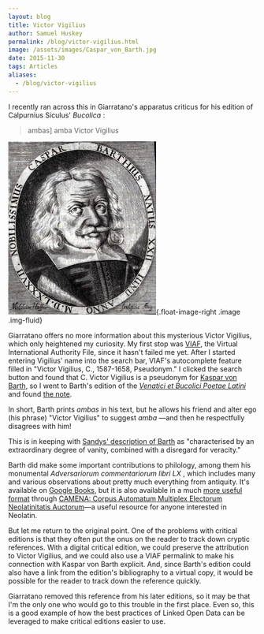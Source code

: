 ```yaml
---
layout: blog
title: Victor Vigilius
author: Samuel Huskey
permalink: /blog/victor-vigilius.html
image: /assets/images/Caspar_von_Barth.jpg
date: 2015-11-30
tags: Articles
aliases:
  - /blog/victor-vigilius
---
```


I recently ran across this in Giarratano's apparatus criticus for his edition of Calpurnius Siculus' _Bucolica_ :

> ambas] amba Victor Vigilius

![Caspar von Barth](/assets/images/Caspar_von_Barth.jpg){.float-image-right .image .img-fluid}

Giarratano offers no more information about this mysterious Victor Vigilius, which only heightened my curiosity. My first stop was [VIAF](https://viaf.org/), the Virtual International Authority File, since it hasn't failed me yet. After I started entering Vigilius' name into the search bar, VIAF's autocomplete feature filled in "Victor Vigilius, C., 1587-1658, Pseudonym." I clicked the search button and found that C. Victor Vigilius is a pseudonym for [Kaspar von Barth](http://viaf.org/viaf/15563174), so I went to Barth's edition of the [_Venatici et Bucolici Poetae Latini_](https://books.google.com/books?id=SEVXAAAAcAAJ&lpg=PA53&ots=_GwLvBjJSW&dq=Venatici%20et%20Bvcolici%20poetae%20latini&pg=PP7#v=onepage&q&f=false) and found [the note](https://books.google.com/books?id=SEVXAAAAcAAJ&lpg=PA53&ots=_GwLvBjJSW&dq=Venatici%20et%20Bvcolici%20poetae%20latini&pg=PA340#v=onepage&q&f=false).

In short, Barth prints _ambas_ in his text, but he allows his friend and alter ego (his phrase) "Victor Vigilius" to suggest _amba_ —and then he respectfully disagrees with him!

This is in keeping with [Sandys' description of Barth](https://books.google.com/books?id=JlZwAAAAIAAJ&pg=PA363#v=onepage&q&f=false) as "characterised by an extraordinary degree of vanity, combined with a disregard for veracity."

Barth did make some important contributions to philology, among them his monumental _Adversariorum commentariorum libri LX_ , which includes many and various observations about pretty much everything from antiquity. It's available on [Google Books](https://books.google.com/books?id=oIZNAAAAcAAJ&pg=PP13#v=onepage&q&f=false), but it is also available in a much [more useful format](http://www.uni-mannheim.de/mateo/camenaref/barth.html) through [CAMENA: Corpus Automatum Multiplex Electorum Neolatinitatis Auctorum](http://www.uni-mannheim.de/mateo/camenahtdocs/camena.html)—a useful resource for anyone interested in Neolatin.

But let me return to the original point. One of the problems with critical editions is that they often put the onus on the reader to track down cryptic references. With a digital critical edition, we could preserve the attribution to Victor Vigilius, and we could also use a VIAF permalink to make his connection with Kaspar von Barth explicit. And, since Barth's edition could also have a link from the edition's bibliography to a virtual copy, it would be possible for the reader to track down the reference quickly.

Giarratano removed this reference from his later editions, so it may be that I'm the only one who would go to this trouble in the first place. Even so, this is a good example of how the best practices of Linked Open Data can be leveraged to make critical editions easier to use.

